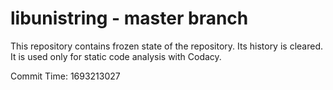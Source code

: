 # libunistring - master branch

This repository contains frozen state of the repository.
Its history is cleared. It is used only for static code
analysis with Codacy.

Commit Time: 1693213027